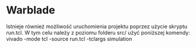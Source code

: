 # Warblade
Istnieje również możliwość uruchomienia projektu poprzez użycie skryptu run.tcl.
W tym celu należy z poziomu folderu src/ użyć poniższej komendy:
vivado -mode tcl -source run.tcl -tclargs simulation